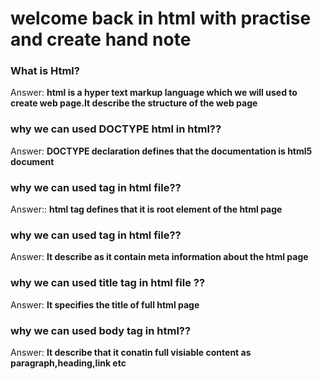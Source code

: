 # welcome back in html with practise and create hand note

### What is Html?
Answer: **html is a hyper text markup language which we will used to create web page.It describe the structure of the web page**

### why we can used DOCTYPE html in html??
Answer: **DOCTYPE declaration defines that the documentation is html5 document**

### why we can used <html> tag in html file??
Answer:: **html tag defines that it is root element of the html page** 

### why we can used <head> tag in html file??
Answer: **It describe as it contain meta information about the html page**

### why we can used title tag in html file ??
Answer:   **It specifies the title of full html page**

### why we can used body tag in html??
Answer: **It describe that it conatin full visiable content as paragraph,heading,link etc**


